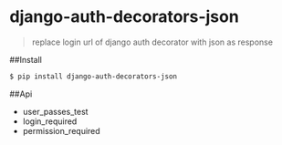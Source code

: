 # django-auth-decorators-json
> replace login url of django auth decorator with json as response

##Install
```bash
$ pip install django-auth-decorators-json
```

##Api
* user_passes_test
* login_required
* permission_required
